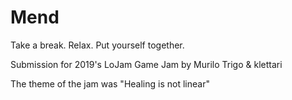 # Mend

Take a break. Relax. Put yourself together.

Submission for 2019's LoJam Game Jam by Murilo Trigo & klettari

The theme of the jam was "Healing is not linear"
